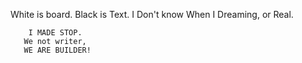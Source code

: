 White is board. Black is Text. 
       I Don't know
  When I Dreaming, or Real.




        I MADE STOP.
       We not writer, 
       WE ARE BUILDER!
<!--nice try. observer confirmed. -->
